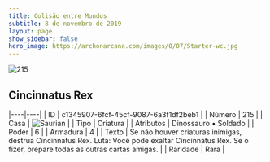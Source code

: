 ```yaml
---
title: Colisão entre Mundos
subtitle: 8 de novembro de 2019
layout: page
show_sidebar: false
hero_image: https://archonarcana.com/images/0/07/Starter-wc.jpg
---
```


![215](https://cdn.keyforgegame.com/media/card_front/pt/452_215_C96P9R868WJR_pt.png)

## Cincinnatus Rex

|----|----|
| ID | c1345907-6fcf-45cf-9087-6a3f1df2beb1 |
| Número | 215 |
| Casa | ![Saurian](https://archonarcana.com/images/thumb/9/9e/Saurian_P.png/22px-Saurian_P.png "Sauro") |
| Tipo | Criatura |
| Atributos | Dinossauro • Soldado |
| Poder | 6 |
| Armadura | 4 |
| Texto | Se não houver criaturas inimigas, destrua Cincinnatus Rex. Luta: Você pode exaltar Cincinnatus Rex. Se o fizer, prepare todas as outras cartas amigas. |
| Raridade | Rara |

